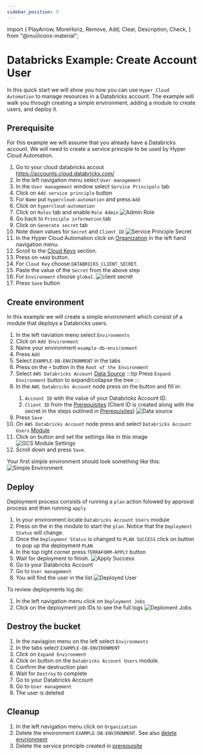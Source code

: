 ```yaml
---
sidebar_position: 3
---
```


import {
PlayArrow,
MoreHoriz,
Remove,
Add,
Clear,
Description,
Check,
} from "@mui/icons-material";

# Databricks Example: Create Account User

In this quick start we will show you how you can use `Hyper Cloud Automation` to manage resources in a Databricks account. The example will walk you through creating a simple environment, adding a module to create users, and deploy it.

## Prerequisite

For this example we will assume that you already have a Databricks account. We will need to create a service principle to be used by Hyper Cloud Automation.

1. Go to your cloud databricks accout https://accounts.cloud.databricks.com/
1. In the left navigation menu select `User management`
1. In the `User management` window select `Service Principals` tab
1. Click on `Add service principle` button
1. For `Name` put `hypercloud-automation` and press `Add`
1. Click on `hypercloud-automation`
1. Click on `Roles` tab and enable `Role Admin`
   ![Admin Role](./img/DatabricksExample-ServicePrincipeRole.png)
1. Go back to `Principle information` tab
1. Click on `Generate secret` tab
1. Note down values for `Secret` and `Client ID`
   ![Service Principle Secret](./img/DatabricksExample-ServicePrincipeSecret.png)
1. In the Hyper Cloud Automation click on [Organization](../Concepts/Organization.md) in the left hand navigation menu.
1. Scroll to the [Cloud Keys](../Concepts/Organization.md#cloud-keys) section.
1. Press on `+Add` button.
1. For `Cloud Key` choose `DATABRICKS_CLIENT_SECRET`.
1. Paste the value of the `Secret` from the above step
1. For `Environment` choose `global`.
   ![client secret](./img/DatabricksExample-CloudKey.png)
1. Press `Save` button

## Create environment

In this example we will create a simple environment which consist of a module that deploys a Databricks users.

1. In the left naviation menu select `Environments`
1. Click on `Add Environment`
1. Name your environment `example-db-environment`
1. Press `Add`
1. Select `EXAMPLE-DB-ENVIRONMENT` in the tabs
1. Press on the `+` button in the `Root of the Environment`
1. Select `AWS Databricks Account` [Data Source](../Concepts/DataSource.md)
   :::tip
   Press `Expand Environment` button to expand/collapse the tree
   :::
1. In the `AWS Databricks Account` node press on the <MoreHoriz width="30"/> button and fill in:
   1. `Account ID` with the value of your Databricks Account ID.
   1. `Client ID` from the [Prerequisites](#prerequisite) (Client ID is created along with the secret in the steps outlined in [Prerequisites](#prerequisite))
      ![Data source](./img/DatabricksExample-DataSourceAccount.png)
1. Press `Save`
1. On `AWS Databricks Account` node press <Add width="30"/> and select `Databricks Account Users` [Module](../Concepts/Module.md)
1. Click on <MoreHoriz width="30"/> button and set the settings like in this image
   ![GCS Module Settings](./img/DatabricksExample-AccountUsersSettings.png)
1. Scroll down and press `Save`.

Your first simple environment should look something like this:
![Simple Environment](./img/DatabricksExample-Environment.png)

## Deploy

Deployment process consists of running a `plan` action folowed by approval process and then running `apply`

1. In your environment locate `Databricks Account Users` module
1. Press on the <PlayArrow width="30" /> in the module to start the `plan`. Notice that the `Deployment Status` will change.
1. Once the `Deployment Status` is changed to `PLAN SUCCESS` click on <Check width="30"/> button to pop up the deployment `PLAN`
1. In the top right corner press `TERRAFORM-APPLY` button
1. Wait for deployment to finish.
   ![Apply Success](./img/DatabricksExample-ApplySuccess.png)
1. Go to your Databricks Account
1. Go to `User management`
1. You will find the user in the list
   ![Deployed User](./img/DatabricksExample-UserDeployed.png)

To review deployments log do:

1. In the left navigation menu click on `Deployment Jobs`
1. Click on the deployment job IDs to see the full logs
   ![Deploment Jobs](./img/DatabricksExample-DeploymentJobs.png)

## Destroy the bucket

1. In the naviagion menu on the left select `Environments`
1. In the tabs select `EXAMPLE-DB-ENVIRONMENT`
1. Click on `Expand Environment`
1. Click on <Clear width="30" /> button on the `Databricks Account Users` module.
1. Confirm the destruction plan
1. Wait for `Destroy` to complete
1. Go to your Databricks Account
1. Go to `User management`
1. The user is deleted

## Cleanup

1. In the left navigation menu click on `Organization`
1. Delete the environment `EXAMPLE-DB-ENVIRONMENT`. See also [delete envrionment](../Concepts/Organization.md#renamedelete-envrionments)
1. Delete the service principle created in [prerequisite](#prerequiste)
